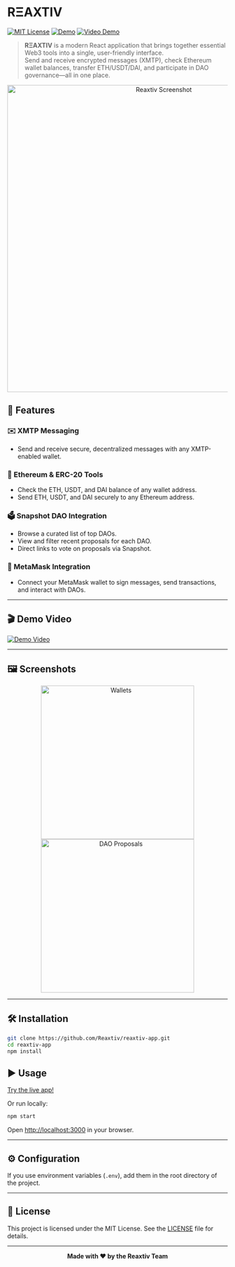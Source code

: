 # RΞAXTIV

[![MIT License](https://img.shields.io/badge/License-MIT-blue.svg)](./LICENSE)
[![Demo](https://img.shields.io/badge/Demo-Live-green)](https://reaxtiv-app.vercel.app/)
[![Video Demo](https://img.shields.io/badge/Watch%20Video-yellow?logo=youtube)](https://youtu.be/nY59PlghBvY)

> **RΞAXTIV** is a modern React application that brings together essential Web3 tools into a single, user-friendly interface.  
> Send and receive encrypted messages (XMTP), check Ethereum wallet balances, transfer ETH/USDT/DAI, and participate in DAO governance—all in one place.

<p align="center">
  <img src="https://raw.githubusercontent.com/Reaxtiv/reaxtiv-app/main/public/screenshot1.png" width="700" alt="Reaxtiv Screenshot">
</p>

## 🚀 Features

### ✉️ XMTP Messaging
- Send and receive secure, decentralized messages with any XMTP-enabled wallet.

### 💸 Ethereum & ERC-20 Tools
- Check the ETH, USDT, and DAI balance of any wallet address.
- Send ETH, USDT, and DAI securely to any Ethereum address.

### 🗳️ Snapshot DAO Integration
- Browse a curated list of top DAOs.
- View and filter recent proposals for each DAO.
- Direct links to vote on proposals via Snapshot.

### 🦊 MetaMask Integration
- Connect your MetaMask wallet to sign messages, send transactions, and interact with DAOs.

---

## 🎬 Demo Video

[![Demo Video](https://img.youtube.com/vi/nY59PlghBvY/0.jpg)](https://youtu.be/nY59PlghBvY)

---

## 🖼️ Screenshots

<p align="center">
  <img src="https://raw.githubusercontent.com/Reaxtiv/reaxtiv-app/main/public/screenshot2.png" width="350" alt="Wallets">
  <img src="https://raw.githubusercontent.com/Reaxtiv/reaxtiv-app/main/public/screenshot3.png" width="350" alt="DAO Proposals">
</p>

---

## 🛠️ Installation

```bash
git clone https://github.com/Reaxtiv/reaxtiv-app.git
cd reaxtiv-app
npm install
```

## ▶️ Usage

[Try the live app!](https://reaxtiv-app.vercel.app/)

Or run locally:

```bash
npm start
```
Open [http://localhost:3000](http://localhost:3000) in your browser.

---

## ⚙️ Configuration

If you use environment variables (`.env`), add them in the root directory of the project.

---

## 📝 License

This project is licensed under the MIT License. See the [LICENSE](./LICENSE) file for details.

---

<p align="center">
  <b>Made with ❤️ by the Reaxtiv Team</b>
</p>
